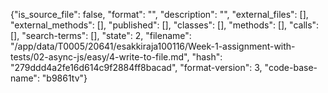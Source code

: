{"is_source_file": false, "format": "", "description": "", "external_files": [], "external_methods": [], "published": [], "classes": [], "methods": [], "calls": [], "search-terms": [], "state": 2, "filename": "/app/data/T0005/20641/esakkiraja100116/Week-1-assignment-with-tests/02-async-js/easy/4-write-to-file.md", "hash": "279ddd4a2fe16d614c9f2884ff8bacad", "format-version": 3, "code-base-name": "b9861tv"}